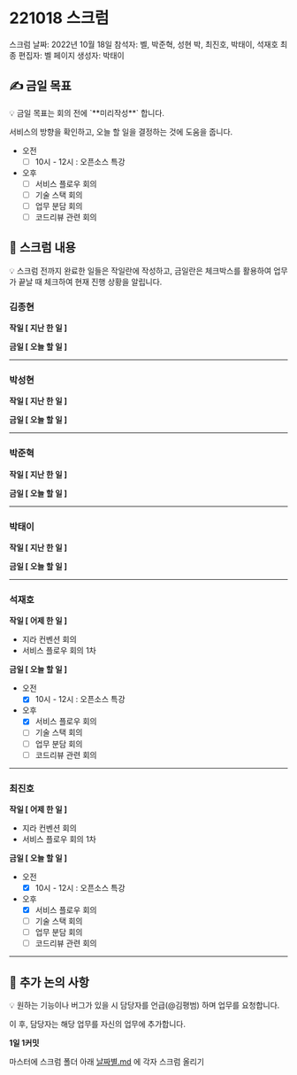 # 221018 스크럼

스크럼 날짜: 2022년 10월 18일
참석자: 벨, 박준혁, 성현 박, 최진호, 박태이, 석재호
최종 편집자: 벨
페이지 생성자: 박태이

## ✍ 금일 목표

<aside>
💡 금일 목표는 회의 전에 `**미리작성**` 합니다.

서비스의 방향을 확인하고, 오늘 할 일을 결정하는 것에 도움을 줍니다.

</aside>

- 오전
    - [ ]  10시 - 12시 : 오픈소스 특강
- 오후
    - [ ]  서비스 플로우 회의
    - [ ]  기술 스택 회의
    - [ ]  업무 분담 회의
    - [ ]  코드리뷰 관련 회의

## 📑 스크럼 내용

<aside>
💡 스크럼 전까지 완료한 일들은 작일란에 작성하고, 
금일란은 체크박스를 활용하여 업무가 끝날 때 체크하여 현재 진행 상황을 알립니다.

</aside>

### 김종현

**작일 [ 지난 한 일 ]**


**금일 [ 오늘 할 일 ]**


---

### 박성현

**작일 [ 지난 한 일 ]**


**금일 [ 오늘 할 일 ]**


---

### 박준혁

**작일 [ 지난 한 일 ]**


**금일 [ 오늘 할 일 ]**


---

### 박태이

**작일 [ 지난 한 일 ]**


**금일 [ 오늘 할 일 ]**


---

### 석재호

**작일 [ 어제 한 일 ]**

- 지라 컨벤션 회의
- 서비스 플로우 회의 1차

**금일 [ 오늘 할 일 ]**

- 오전
    - [x]  10시 - 12시 : 오픈소스 특강
- 오후
    - [x]  서비스 플로우 회의
    - [ ]  기술 스택 회의
    - [ ]  업무 분담 회의
    - [ ]  코드리뷰 관련 회의

---

### 최진호

**작일 [ 어제 한 일 ]**

- 지라 컨벤션 회의
- 서비스 플로우 회의 1차

**금일 [ 오늘 할 일 ]**

- 오전
    - [x]  10시 - 12시 : 오픈소스 특강
- 오후
    - [x]  서비스 플로우 회의
    - [ ]  기술 스택 회의
    - [ ]  업무 분담 회의
    - [ ]  코드리뷰 관련 회의

---

## 📢 추가 논의 사항

<aside>
💡 원하는 기능이나 버그가 있을 시 담당자를 언급(@김평범) 하며 업무를 요청합니다.

이 후, 담당자는 해당 업무를 자신의 업무에 추가합니다.

</aside>

************************1일 1커밋************************

마스터에 스크럼 폴더 아래 [날짜별.md](http://날짜별.md) 에 각자 스크럼 올리기
